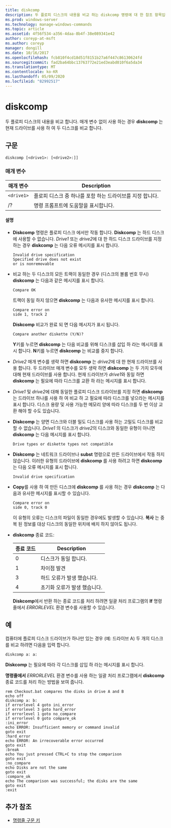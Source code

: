 ```yaml
---
title: diskcomp
description: 두 플로피 디스크의 내용을 비교 하는 diskcomp 명령에 대 한 참조 항목입니다.
ms.prod: windows-server
ms.technology: manage-windows-commands
ms.topic: article
ms.assetid: 4f56f534-a356-4daa-8b4f-38e089341e42
author: coreyp-at-msft
ms.author: coreyp
manager: dongill
ms.date: 10/16/2017
ms.openlocfilehash: fcb810f4cd18d51f8151b27a6f447c86130624fd
ms.sourcegitcommit: fad2ba64bbc13763772e21ed3eabd010f6a5da34
ms.translationtype: MT
ms.contentlocale: ko-KR
ms.lasthandoff: 05/09/2020
ms.locfileid: "82992517"
---
```

# <a name="diskcomp"></a>diskcomp

두 플로피 디스크의 내용을 비교 합니다. 매개 변수 없이 사용 하는 경우 **diskcomp** 는 현재 드라이브를 사용 하 여 두 디스크를 비교 합니다.

## <a name="syntax"></a>구문

```
diskcomp [<drive1>: [<drive2>:]]
```

### <a name="parameters"></a>매개 변수

| 매개 변수 | Description |
| --------- | ----------- |
| `<drive1>` | 플로피 디스크 중 하나를 포함 하는 드라이브를 지정 합니다. |
| /? | 명령 프롬프트에 도움말을 표시합니다. |

#### <a name="remarks"></a>설명

- **Diskcomp** 명령은 플로피 디스크 에서만 작동 합니다. **Diskcomp** 는 하드 디스크에 사용할 수 없습니다. *Drive1* 또는 *drive2*에 대 한 하드 디스크 드라이브를 지정 하는 경우 **diskcomp** 는 다음 오류 메시지를 표시 합니다.

  ```
  Invalid drive specification
  Specified drive does not exist
  or is nonremovable
  ```

- 비교 하는 두 디스크의 모든 트랙이 동일한 경우 (디스크의 볼륨 번호 무시) **diskcomp** 는 다음과 같은 메시지를 표시 합니다.

  ```
  Compare OK
  ```

  트랙이 동일 하지 않으면 **diskcomp** 는 다음과 유사한 메시지를 표시 합니다.

  ```
  Compare error on
  side 1, track 2
  ```

  **Diskcomp** 비교가 완료 되 면 다음 메시지가 표시 됩니다.

  ```
  Compare another diskette (Y/N)?
  ```

  **Y**키를 누르면 **diskcomp** 는 다음 비교를 위해 디스크를 삽입 하 라는 메시지를 표시 합니다. **N**키를 누르면 **diskcomp** 는 비교를 중지 합니다.

- *Drive2* 매개 변수를 생략 하면 **diskcomp** 는 *drive2*에 대 한 현재 드라이브를 사용 합니다. 두 드라이브 매개 변수를 모두 생략 하면 **diskcomp** 는 두 가지 모두에 대해 현재 드라이브를 사용 합니다. 현재 드라이브가 *drive1*와 동일 하면 **diskcomp** 는 필요에 따라 디스크를 교환 하 라는 메시지를 표시 합니다.

- *Drive1* 및 *drive2*에 대해 동일한 플로피 디스크 드라이브를 지정 하면 **diskcomp** 는 드라이브 하나를 사용 하 여 비교 하 고 필요에 따라 디스크를 넣으라는 메시지를 표시 합니다. 디스크 용량 및 사용 가능한 메모리 양에 따라 디스크를 두 번 이상 교환 해야 할 수도 있습니다.

- **Diskcomp** 는 양면 디스크와 더블 밀도 디스크를 사용 하는 고밀도 디스크를 비교할 수 없습니다. *Drive1* 의 디스크가 *drive2*의 디스크와 동일한 유형이 아니면 **diskcomp** 는 다음 메시지를 표시 합니다.

  ```
  Drive types or diskette types not compatible
  ```

- **Diskcomp** 는 네트워크 드라이브나 **subst** 명령으로 만든 드라이브에서 작동 하지 않습니다. 이러한 유형의 드라이브에 **diskcomp** 를 사용 하려고 하면 **diskcomp** 는 다음 오류 메시지를 표시 합니다.

  ```
  Invalid drive specification
  ```

- **Copy**를 사용 하 여 만든 디스크에 **diskcomp** 를 사용 하는 경우 **diskcomp** 는 다음과 유사한 메시지를 표시할 수 있습니다.

  ```
  Compare error on
  side 0, track 0
  ```

  이 유형의 오류는 디스크의 파일이 동일한 경우에도 발생할 수 있습니다. **복사** 는 중복 된 정보를 대상 디스크의 동일한 위치에 배치 하지 않아도 됩니다.

- **diskcomp** 종료 코드:

  | 종료 코드 | Description |
  | --------- | ----------- |
  | 0 | 디스크가 동일 합니다. |
  | 1 | 차이점 발견 |
  | 3 | 하드 오류가 발생 했습니다. |
  | 4 | 초기화 오류가 발생 했습니다. |

  **Diskcomp**에서 반환 하는 종료 코드를 처리 하려면 일괄 처리 프로그램의 **If** 명령줄에서 *ERRORLEVEL* 환경 변수를 사용할 수 있습니다.

## <a name="examples"></a>예

컴퓨터에 플로피 디스크 드라이브가 하나만 있는 경우 (예: 드라이브 A) 두 개의 디스크를 비교 하려면 다음을 입력 합니다.

```
diskcomp a: a:
```

**Diskcomp** 는 필요에 따라 각 디스크를 삽입 하 라는 메시지를 표시 합니다.

**명령줄에서** *ERRORLEVEL* 환경 변수를 사용 하는 일괄 처리 프로그램에서 **diskcomp** 종료 코드를 처리 하는 방법을 보여 줍니다.

```
rem Checkout.bat compares the disks in drive A and B
echo off
diskcomp a: b:
if errorlevel 4 goto ini_error
if errorlevel 3 goto hard_error
if errorlevel 1 goto no_compare
if errorlevel 0 goto compare_ok
:ini_error
echo ERROR: Insufficient memory or command invalid
goto exit
:hard_error
echo ERROR: An irrecoverable error occurred
goto exit
:break
echo You just pressed CTRL+C to stop the comparison
goto exit
:no_compare
echo Disks are not the same
goto exit
:compare_ok
echo The comparison was successful; the disks are the same
goto exit
:exit
```

## <a name="additional-references"></a>추가 참조

- [명령줄 구문 키](command-line-syntax-key.md)
